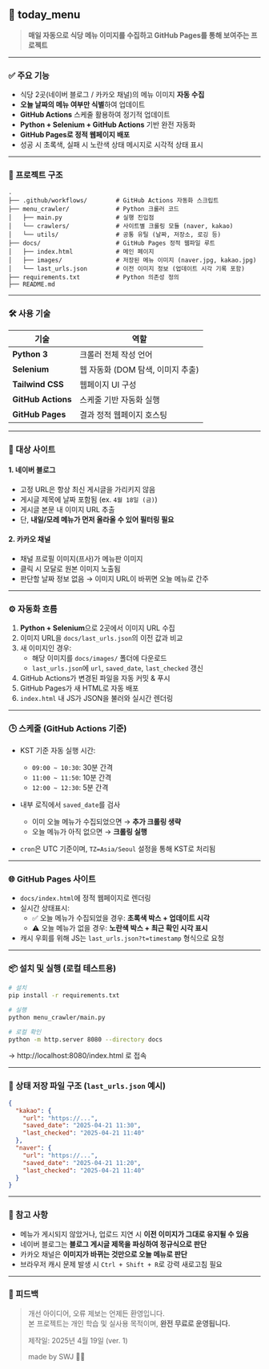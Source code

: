 ## 🍱 today_menu

> **매일 자동으로 식당 메뉴 이미지를 수집하고 GitHub Pages를 통해 보여주는 프로젝트**

---

### ✅ 주요 기능

- 식당 2곳(네이버 블로그 / 카카오 채널)의 메뉴 이미지 **자동 수집**
- **오늘 날짜의 메뉴 여부만 식별**하여 업데이트
- **GitHub Actions** 스케줄 활용하여 정기적 업데이트
- **Python + Selenium + GitHub Actions** 기반 완전 자동화
- **GitHub Pages로 정적 웹페이지 배포**
- 성공 시 초록색, 실패 시 노란색 상태 메시지로 시각적 상태 표시

---

### 🧭 프로젝트 구조

```
.
├── .github/workflows/        # GitHub Actions 자동화 스크립트
├── menu_crawler/             # Python 크롤러 코드
│   ├── main.py               # 실행 진입점
│   └── crawlers/             # 사이트별 크롤링 모듈 (naver, kakao)
│   └── utils/                # 공통 유틸 (날짜, 저장소, 로깅 등)
├── docs/                     # GitHub Pages 정적 웹파일 루트
│   ├── index.html            # 메인 페이지
│   ├── images/               # 저장된 메뉴 이미지 (naver.jpg, kakao.jpg)
│   └── last_urls.json        # 이전 이미지 정보 (업데이트 시각 기록 포함)
├── requirements.txt          # Python 의존성 정의
├── README.md                 
```

---

### 🛠 사용 기술

| 기술           | 역할 |
|----------------|------|
| **Python 3**   | 크롤러 전체 작성 언어 |
| **Selenium**   | 웹 자동화 (DOM 탐색, 이미지 추출) |
| **Tailwind CSS** | 웹페이지 UI 구성 |
| **GitHub Actions** | 스케줄 기반 자동화 실행 |
| **GitHub Pages** | 결과 정적 웹페이지 호스팅 |

---

### 🥢 대상 사이트

#### 1. 네이버 블로그
- 고정 URL은 항상 최신 게시글을 가리키지 않음
- 게시글 제목에 날짜 포함됨 (ex. `4월 18일 (금)`)
- 게시글 본문 내 이미지 URL 추출
- 단, **내일/모레 메뉴가 먼저 올라올 수 있어 필터링 필요**

#### 2. 카카오 채널
- 채널 프로필 이미지(프사)가 메뉴판 이미지
- 클릭 시 모달로 원본 이미지 노출됨
- 판단할 날짜 정보 없음 → 이미지 URL이 바뀌면 오늘 메뉴로 간주

---

### ⚙️ 자동화 흐름

1. **Python + Selenium**으로 2곳에서 이미지 URL 수집
2. 이미지 URL을 `docs/last_urls.json`의 이전 값과 비교
3. 새 이미지인 경우:
   - 해당 이미지를 `docs/images/` 폴더에 다운로드
   - `last_urls.json`에 `url`, `saved_date`, `last_checked` 갱신
4. GitHub Actions가 변경된 파일을 자동 커밋 & 푸시
5. GitHub Pages가 새 HTML로 자동 배포
6. `index.html` 내 JS가 JSON을 불러와 실시간 렌더링

---

### 🕒 스케줄 (GitHub Actions 기준)

- KST 기준 자동 실행 시간:
  - `09:00 ~ 10:30`: 30분 간격
  - `11:00 ~ 11:50`: 10분 간격
  - `12:00 ~ 12:30`: 5분 간격

- 내부 로직에서 `saved_date`를 검사
  - 이미 오늘 메뉴가 수집되었으면 → **추가 크롤링 생략**
  - 오늘 메뉴가 아직 없으면 → **크롤링 실행**

- `cron`은 UTC 기준이며, `TZ=Asia/Seoul` 설정을 통해 KST로 처리됨

---

### 🌐 GitHub Pages 사이트

- `docs/index.html`에 정적 웹페이지로 렌더링
- 실시간 상태표시:
  - ✅ 오늘 메뉴가 수집되었을 경우: **초록색 박스 + 업데이트 시각**
  - ⚠️ 오늘 메뉴가 없을 경우: **노란색 박스 + 최근 확인 시각 표시**
- 캐시 우회를 위해 JS는 `last_urls.json?t=timestamp` 형식으로 요청

---

### 📦 설치 및 실행 (로컬 테스트용)

```bash
# 설치
pip install -r requirements.txt

# 실행
python menu_crawler/main.py

# 로컬 확인
python -m http.server 8080 --directory docs
```

→ http://localhost:8080/index.html 로 접속

---

### 📁 상태 저장 파일 구조 (`last_urls.json` 예시)

```json
{
  "kakao": {
    "url": "https://...",
    "saved_date": "2025-04-21 11:30",
    "last_checked": "2025-04-21 11:40"
  },
  "naver": {
    "url": "https://...",
    "saved_date": "2025-04-21 11:20",
    "last_checked": "2025-04-21 11:40"
  }
}
```

---

### 📌 참고 사항

- 메뉴가 게시되지 않았거나, 업로드 지연 시 **이전 이미지가 그대로 유지될 수 있음**
- 네이버 블로그는 **블로그 게시글 제목을 파싱하여 정규식으로 판단**
- 카카오 채널은 **이미지가 바뀌는 것만으로 오늘 메뉴로 판단**
- 브라우저 캐시 문제 발생 시 `Ctrl + Shift + R`로 강력 새로고침 필요

---

### 🙋 피드백

> 개선 아이디어, 오류 제보는 언제든 환영입니다.  
> 본 프로젝트는 개인 학습 및 실사용 목적이며, **완전 무료로 운영됩니다.**
> 
> 제작일: 2025년 4월 19일 (ver. 1)
> 
> made by SWJ 👨‍💻 
